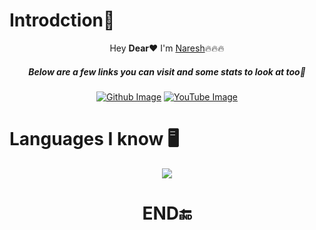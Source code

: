 # Introdction🎀

<p align="center">Hey <b>Dear</b>❤️ I'm </b><a href="https://github.com/theNareshofficial">Naresh</a>🔥🔥🔥</p>
<h5 align="center">Below are a few links you can visit and some stats to look at too🔗</h5>

<p align="center">
<a href="https://github.com/thenareshofficial"><img src="https://img.shields.io/badge/-GitHub-808080?style=for-the-badge&logo=github&logoColor=white" alt="Github Image"/></a>
<a href="https://www.youtube.com/@nareshtechweb930"><img src="https://img.shields.io/badge/-Youtube-FF0000?style=for-the-badge&logo=youtube&logoColor=white" alt="YouTube Image"/></a>
</p>

# Languages I know 🖥️
<p align="center">
<a href="https://github.com/thenareshofficial"><img src="https://skillicons.dev/icons?i=c,python,php,bash,html,css,js,react,mysql,vscode,visualstudio,github,git,linux,raspberrypi,&perline=15"> </a> </p>
</p>
<h1 align="center">END🔚</h1>
